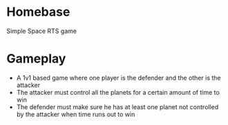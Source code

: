 # Homebase
Simple Space RTS game 

# Gameplay 
 - A 1v1 based game where one player is the defender and the other is the attacker
 - The attacker must control all the planets for a certain amount of time to win
 - The defender must make sure he has at least one planet not controlled by the attacker when time runs out to win
